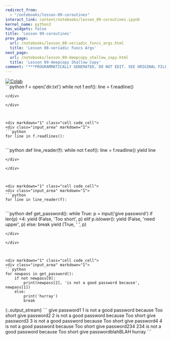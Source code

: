 ```yaml
---
redirect_from:
  - "/notebooks/lesson-09-coroutines"
interact_link: content/notebooks/lesson_09-coroutines.ipynb
kernel_name: python3
has_widgets: false
title: 'Lesson 09-coroutines'
prev_page:
  url: /notebooks/lesson_08-veriadic_funcs_args.html
  title: 'Lesson 08-veriadic Funcs Args'
next_page:
  url: /notebooks/lesson_09-deepcopy_shallow_copy.html
  title: 'Lesson 09-deepcopy Shallow Copy'
comment: "***PROGRAMMATICALLY GENERATED, DO NOT EDIT. SEE ORIGINAL FILES IN /content***"
---
```

<a href="https://colab.research.google.com/github/aviadr1/learn-python/blob/master/live%20class%20demonstrations/lesson%2009%20-%20coroutines.ipynb" target="_blank">
<img src="https://colab.research.google.com/assets/colab-badge.svg" 
     title="Open this file in Google Colab" alt="Colab"/>
</a>




<div markdown="1" class="cell code_cell">
<div class="input_area" markdown="1">
```python
f = open('dir.txt')
while not f.eof():
    line = f.readline()
    

```
</div>

</div>



<div markdown="1" class="cell code_cell">
<div class="input_area" markdown="1">
```python
for line in f.readlines():
    

```
</div>

</div>



<div markdown="1" class="cell code_cell">
<div class="input_area" markdown="1">
```python
def line_reader(f):
    while not f.eof():
        line = f.readline()
        yield line


```
</div>

</div>



<div markdown="1" class="cell code_cell">
<div class="input_area" markdown="1">
```python
for line in line_reader(f):
    

```
</div>

</div>



<div markdown="1" class="cell code_cell">
<div class="input_area" markdown="1">
```python
def get_password():
    while True:
        p = input('give password')
        if len(p) <4:
            yield (False, 'Too short', p)
        elif p.islower():
            yield (False, 'need upper', p)
        else:
            break
    yield (True, ' ', p)
    
            

```
</div>

</div>



<div markdown="1" class="cell code_cell">
<div class="input_area" markdown="1">
```python
for newpass in get_password():
    if not newpass[0]:
        print(newpass[2], 'is not a good password because', newpass[1])
    else:
        print('hurray')
        break

```
</div>

<div class="output_wrapper" markdown="1">
<div class="output_subarea" markdown="1">
{:.output_stream}
```
give password1
1 is not a good password because Too short
give password2
2 is not a good password because Too short
give password3
3 is not a good password because Too short
give password4
4 is not a good password because Too short
give password234
234 is not a good password because Too short
give passwordblahBLAH
hurray
```
</div>
</div>
</div>


